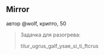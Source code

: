 ## Mirror
автор @wolf, крипто, 50

> Задачка для разогрева:
> 
> tilur_ugrus_galf_ysae_si_ti_ftcrus
